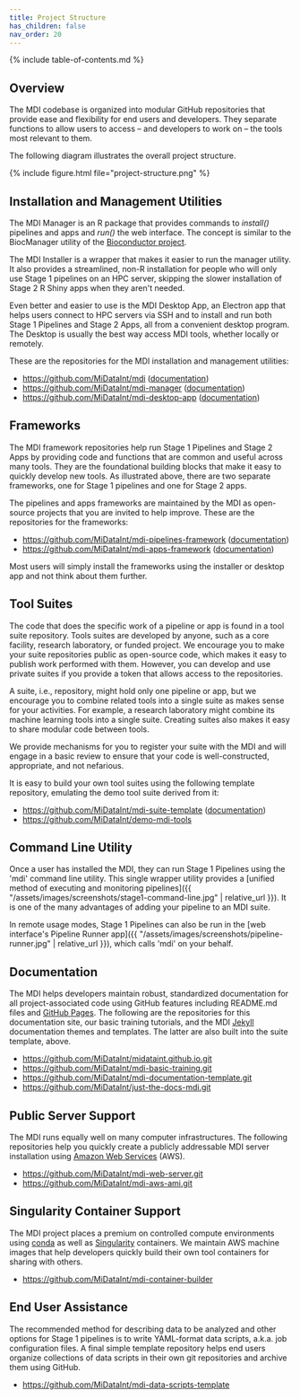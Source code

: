 ```yaml
---
title: Project Structure
has_children: false
nav_order: 20
---
```


{% include table-of-contents.md %}

## Overview

The MDI codebase is organized into modular GitHub repositories
that provide ease and flexibility for end users and developers.
They separate functions to allow users to access 
&ndash; and developers to work on &ndash; 
the tools most relevant to them.

The following diagram illustrates the overall project structure.

{% include figure.html file="project-structure.png" %}

## Installation and Management Utilities

The MDI Manager is an R package that provides commands to 
_install()_ pipelines and apps and _run()_ the web interface. 
The concept is similar to the BiocManager utility of the 
[Bioconductor project](https://www.bioconductor.org/). 

The MDI Installer is a wrapper that makes it easier to run the manager utility. 
It also provides a streamlined, non-R installation for people who will only 
use Stage 1 pipelines on an HPC server, skipping the slower installation of Stage 2 R Shiny 
apps when they aren't needed. 

Even better and easier to use is the MDI Desktop App,
an Electron app that helps users connect to HPC servers via SSH
and to install and run both Stage 1 Pipelines and Stage 2 Apps, all
from a convenient desktop program. The Desktop is usually 
the best way access MDI tools, whether locally or remotely.

These are the repositories for the MDI installation and management utilities:  

- <https://github.com/MiDataInt/mdi> 
([documentation](/mdi))
- <https://github.com/MiDataInt/mdi-manager> 
([documentation](/mdi-manager))
- <https://github.com/MiDataInt/mdi-desktop-app> 
([documentation](/mdi-desktop-app))

## Frameworks

The MDI framework repositories help run Stage 1 Pipelines and Stage 2 Apps by 
providing code and functions that are common and useful across many tools. 
They are the foundational building blocks that make it easy to quickly 
develop new tools. As illustrated above, there are two separate frameworks, 
one for Stage 1 pipelines and one for Stage 2 apps. 

The pipelines and apps frameworks are maintained by the MDI as open-source
projects that you are invited to help improve. These are the
repositories for the frameworks:

- <https://github.com/MiDataInt/mdi-pipelines-framework> 
([documentation](/mdi-pipelines-framework))
- <https://github.com/MiDataInt/mdi-apps-framework> 
([documentation](/mdi-apps-framework))

Most users will simply install the frameworks using the installer or desktop app and not 
think about them further.

## Tool Suites

The code that does the specific work of a pipeline or app is found in a 
tool suite repository. Tools suites are developed by anyone, such as a core 
facility, research laboratory, or funded project. We encourage you to make your 
suite repositories public as open-source code, which makes it easy to publish
work performed with them. However, you can develop and use private 
suites if you provide a token that allows access to the repositories. 

A suite, i.e., repository, might hold only one pipeline or app,
but we encourage you to combine related tools into a single suite
as makes sense for your activities. For example, a research laboratory
might combine its machine learning tools into a single suite.
Creating suites also makes it easy to share modular code between tools. 

We provide mechanisms for you 
to register your suite with the MDI and will engage in a basic
review to ensure that your code is well-constructed, appropriate, and
not nefarious. 

It is easy to build your own tool
suites using the following template repository, emulating the demo tool
suite derived from it:

- <https://github.com/MiDataInt/mdi-suite-template> 
([documentation](/mdi-suite-template))
- <https://github.com/MiDataInt/demo-mdi-tools>

## Command Line Utility

Once a user has installed the MDI,
they can run Stage 1 Pipelines using the 'mdi' command line utility.
This single wrapper utility provides a 
[unified method of executing and monitoring pipelines]({{ "/assets/images/screenshots/stage1-command-line.jpg" | relative_url }}). 
It is one of the many advantages of adding your pipeline to an MDI suite.

In remote usage modes, Stage 1 Pipelines can also be run in the 
[web interface's Pipeline Runner app]({{ "/assets/images/screenshots/pipeline-runner.jpg" | relative_url }}), which calls 'mdi' on your behalf. 

## Documentation

The MDI helps developers maintain robust, standardized documentation for all 
project-associated code using GitHub features including README.md files and 
[GitHub Pages](https://pages.github.com/).
The following are the repositories for this documentation site,
our basic training tutorials, and the MDI 
[Jekyll](https://jekyllrb.com/)
documentation themes and templates. 
The latter are also built into the suite template, above.

- <https://github.com/MiDataInt/midataint.github.io.git>
- <https://github.com/MiDataInt/mdi-basic-training.git>
- <https://github.com/MiDataInt/mdi-documentation-template.git>
- <https://github.com/MiDataInt/just-the-docs-mdi.git>

## Public Server Support

The MDI runs equally well on many computer infrastructures.
The following repositories help you quickly create a publicly addressable 
MDI server installation using 
[Amazon Web Services](https://aws.amazon.com/) (AWS). 

- <https://github.com/MiDataInt/mdi-web-server.git>
- <https://github.com/MiDataInt/mdi-aws-ami.git>

## Singularity Container Support

The MDI project places a premium on controlled compute environments 
using 
[conda](https://docs.conda.io/projects/conda/en/latest/index.html) 
as well as 
[Singularity](https://sylabs.io/)
containers. 
We maintain AWS machine images that help developers quickly build their own
tool containers for sharing with others.

- <https://github.com/MiDataInt/mdi-container-builder>

## End User Assistance

The recommended method for describing data to be analyzed
and other options for Stage 1 pipelines is to write YAML-format data
scripts, a.k.a. job configuration files. A final simple 
template repository helps end users organize collections
of data scripts in their own git repositories and archive 
them using GitHub. 

- <https://github.com/MiDataInt/mdi-data-scripts-template>
